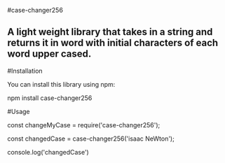 #case-changer256

## A light weight library that takes in a string and returns it in word with initial characters of each word upper cased.

#Installation

You can install this library using npm:

npm install case-changer256

#Usage

const changeMyCase = require('case-changer256');

const changedCase = case-changer256('isaac NeWton');

console.log('changedCase')




